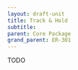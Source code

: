 ```yaml
---
layout: draft-unit
title: Track & Hold
subtitle: 
parent: Core Package
grand_parent: ER-301
---
```


TODO

